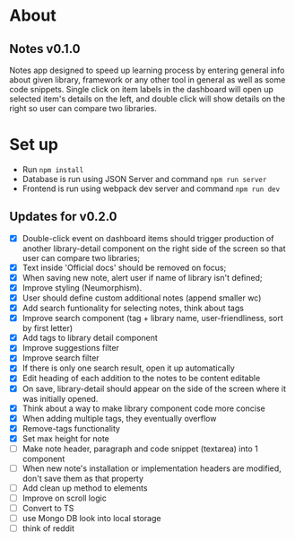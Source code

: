 # About

## Notes v0.1.0

Notes app designed to speed up learning process by entering general info about given library, framework or any other tool in general as well as some code snippets.
Single click on item labels in the dashboard will open up selected item's details on the left, and double click will show details on the right so user can compare two libraries.

# Set up

- Run `npm install`
- Database is run using JSON Server and command `npm run server`
- Frontend is run using webpack dev server and command `npm run dev`

## Updates for v0.2.0

- [x] Double-click event on dashboard items should trigger production of another library-detail component on the right side of the screen so that user can compare two libraries;
- [x] Text inside 'Official docs' should be removed on focus;
- [x] When saving new note, alert user if name of library isn't defined;
- [x] Improve styling (Neumorphism).
- [x] User should define custom additional notes (append smaller wc)
- [x] Add search funtionality for selecting notes, think about tags
- [x] Improve search component (tag + library name, user-friendliness, sort by first letter)
- [x] Add tags to library detail component
- [x] Improve suggestions filter
- [x] Improve search filter
- [x] If there is only one search result, open it up automatically
- [x] Edit heading of each addition to the notes to be content editable
- [x] On save, library-detail should appear on the side of the screen where it was initially opened.
- [x] Think about a way to make library component code more concise
- [x] When adding multiple tags, they eventually overflow
- [x] Remove-tags functionality
- [x] Set max height for note
- [ ] Make note header, paragraph and code snippet (textarea) into 1 component
- [ ] When new note's installation or implementation headers are modified, don't save them as that property
- [ ] Add clean up method to elements 
- [ ] Improve on scroll logic
- [ ] Convert to TS
- [ ] use Mongo DB look into local storage
- [ ] think of reddit
